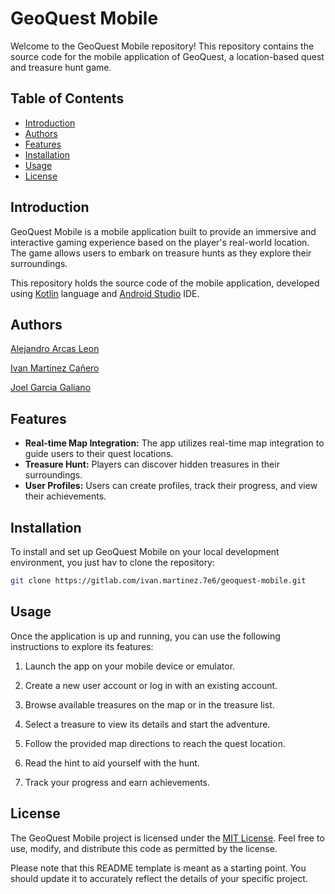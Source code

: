 # GeoQuest Mobile

Welcome to the GeoQuest Mobile repository! This repository contains the source code for the mobile application of GeoQuest, a location-based quest and treasure hunt game.

## Table of Contents

- [Introduction](#introduction)
- [Authors](#authors)
- [Features](#features)
- [Installation](#installation)
- [Usage](#usage)
- [License](#license)

## Introduction

GeoQuest Mobile is a mobile application built to provide an immersive and interactive gaming experience based on the player's real-world location. The game allows users to embark on treasure hunts as they explore their surroundings.

This repository holds the source code of the mobile application, developed using [Kotlin](https://kotlinlang.org) language and [Android Studio](https://developer.android.com/studio/intro) IDE.

## Authors

[Alejandro Arcas Leon](https://gitlab.com/Xalexx)

[Ivan Martinez Cañero](https://gitlab.com/ivan.martinez.7e6)

[Joel Garcia Galiano](https://gitlab.com/joel.garcia.7e6)

## Features

- **Real-time Map Integration:** The app utilizes real-time map integration to guide users to their quest locations.
- **Treasure Hunt:** Players can discover hidden treasures in their surroundings.
- **User Profiles:** Users can create profiles, track their progress, and view their achievements.

## Installation

To install and set up GeoQuest Mobile on your local development environment, you just hav to clone the repository:

   ```bash
   git clone https://gitlab.com/ivan.martinez.7e6/geoquest-mobile.git
   ```

## Usage

Once the application is up and running, you can use the following instructions to explore its features:

1. Launch the app on your mobile device or emulator.

2. Create a new user account or log in with an existing account.

3. Browse available treasures on the map or in the treasure list.

4. Select a treasure to view its details and start the adventure.

5. Follow the provided map directions to reach the quest location.

6. Read the hint to aid yourself with the hunt.

7. Track your progress and earn achievements.


## License

The GeoQuest Mobile project is licensed under the [MIT License](LICENSE). Feel free to use, modify, and distribute this code as permitted by the license.

Please note that this README template is meant as a starting point. You should update it to accurately reflect the details of your specific project.
